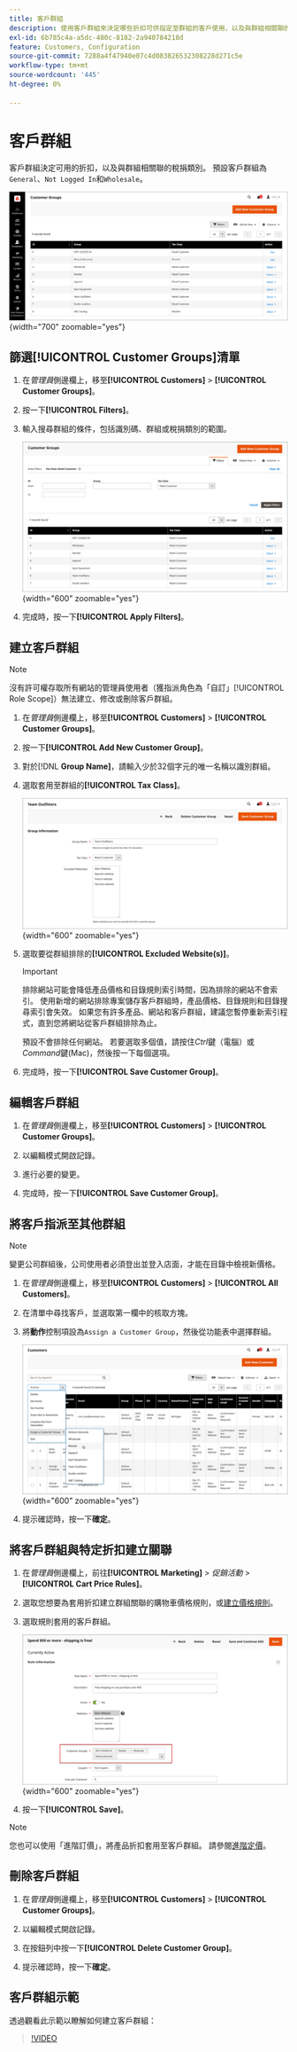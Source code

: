 ```yaml
---
title: 客戶群組
description: 使用客戶群組來決定哪些折扣可供指定至群組的客戶使用，以及與群組相關聯的稅捐類別。
exl-id: 6b785c4a-a5dc-480c-8182-2a940784218d
feature: Customers, Configuration
source-git-commit: 7288a4f47940e07c4d083826532308228d271c5e
workflow-type: tm+mt
source-wordcount: '445'
ht-degree: 0%

---
```


# 客戶群組

客戶群組決定可用的折扣，以及與群組相關聯的稅捐類別。 預設客戶群組為`General`、`Not Logged In`和`Wholesale`。

![客戶群組](assets/customer-groups.png){width="700" zoomable="yes"}

## 篩選[!UICONTROL Customer Groups]清單

1. 在&#x200B;_管理員_&#x200B;側邊欄上，移至&#x200B;**[!UICONTROL Customers]** > **[!UICONTROL Customer Groups]**。

1. 按一下&#x200B;**[!UICONTROL Filters]**。

1. 輸入搜尋群組的條件，包括識別碼、群組或稅捐類別的範圍。

   ![篩選選項](assets/groups-filters.png){width="600" zoomable="yes"}

1. 完成時，按一下&#x200B;**[!UICONTROL Apply Filters]**。

## 建立客戶群組

>[!NOTE]
>
>沒有許可權存取所有網站的管理員使用者（獲指派角色為「自訂」[!UICONTROL Role Scope]）無法建立、修改或刪除客戶群組。

1. 在&#x200B;_管理員_&#x200B;側邊欄上，移至&#x200B;**[!UICONTROL Customers]** > **[!UICONTROL Customer Groups]**。

1. 按一下&#x200B;**[!UICONTROL Add New Customer Group]**。

1. 對於[!DNL **Group Name]**，請輸入少於32個字元的唯一名稱以識別群組。

1. 選取套用至群組的&#x200B;**[!UICONTROL Tax Class]**。

   ![群組資訊](assets/group-information.png){width="600" zoomable="yes"}

1. 選取要從群組排除的&#x200B;**[!UICONTROL Excluded Website(s)]**。

   >[!IMPORTANT]
   >
   >排除網站可能會降低產品價格和目錄規則索引時間，因為排除的網站不會索引。 使用新增的網站排除專案儲存客戶群組時，產品價格、目錄規則和目錄搜尋索引會失效。 如果您有許多產品、網站和客戶群組，建議您暫停重新索引程式，直到您將網站從客戶群組排除為止。

   預設不會排除任何網站。 若要選取多個值，請按住&#x200B;_Ctrl_&#x200B;鍵（電腦）或&#x200B;_Command_&#x200B;鍵(Mac)，然後按一下每個選項。

1. 完成時，按一下&#x200B;**[!UICONTROL Save Customer Group]**。

## 編輯客戶群組

1. 在&#x200B;_管理員_&#x200B;側邊欄上，移至&#x200B;**[!UICONTROL Customers]** > **[!UICONTROL Customer Groups]**。

1. 以編輯模式開啟記錄。

1. 進行必要的變更。

1. 完成時，按一下&#x200B;**[!UICONTROL Save Customer Group]**。

## 將客戶指派至其他群組

>[!NOTE]
>
>變更公司群組後，公司使用者必須登出並登入店面，才能在目錄中檢視新價格。

1. 在&#x200B;_管理員_&#x200B;側邊欄上，移至&#x200B;**[!UICONTROL Customers]** > **[!UICONTROL All Customers]**。

1. 在清單中尋找客戶，並選取第一欄中的核取方塊。

1. 將&#x200B;**動作**&#x200B;控制項設為`Assign a Customer Group`，然後從功能表中選擇群組。

   ![指派客戶群組](assets/group-assign.png){width="600" zoomable="yes"}

1. 提示確認時，按一下&#x200B;**確定**。

## 將客戶群組與特定折扣建立關聯

1. 在&#x200B;_管理員_&#x200B;側邊欄上，前往&#x200B;**[!UICONTROL Marketing]** > _促銷活動_ > **[!UICONTROL Cart Price Rules]**。

1. 選取您想要為套用折扣建立群組關聯的購物車價格規則，或[建立價格規則](../merchandising-promotions/price-rules-catalog.md)。

1. 選取規則套用的客戶群組。

   ![客戶群組至特定折扣](assets/group-discount.png){width="600" zoomable="yes"}

1. 按一下&#x200B;**[!UICONTROL Save]**。

>[!NOTE]
>
> 您也可以使用「進階訂價」，將產品折扣套用至客戶群組。 請參閱[進階定價](../catalog/product-price-group.md)。

## 刪除客戶群組

1. 在&#x200B;_管理員_&#x200B;側邊欄上，移至&#x200B;**[!UICONTROL Customers]** > **[!UICONTROL Customer Groups]**。

1. 以編輯模式開啟記錄。

1. 在按鈕列中按一下&#x200B;**[!UICONTROL Delete Customer Group]**。

1. 提示確認時，按一下&#x200B;**確定**。

## 客戶群組示範

透過觀看此示範以瞭解如何建立客戶群組：

>[!VIDEO](https://video.tv.adobe.com/v/343660/?quality=12&learn=on)

